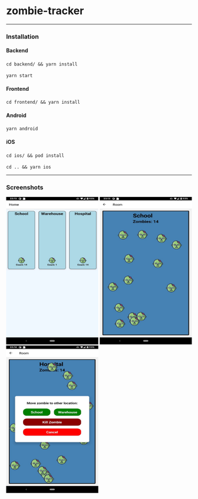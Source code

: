 # zombie-tracker
---
### Installation
#### Backend
``cd backend/ && yarn install``

``yarn start``

#### Frontend

``cd frontend/ && yarn install``

#### Android
``yarn android``

#### iOS
``cd ios/ && pod install``

``cd .. && yarn ios``

---------

### Screenshots
<img src="./rooms.jpeg" width="250" height="400">
<img src="./room.jpeg" width="250" height="400">
<img src="./dialog.jpeg" width="250" height="400">
